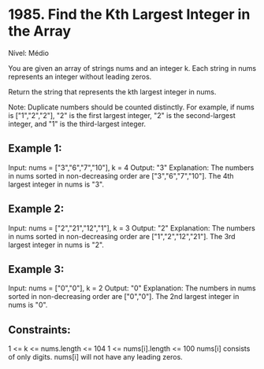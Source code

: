 # 1985. Find the Kth Largest Integer in the Array

Nível: Médio

You are given an array of strings nums and an integer k. Each string in nums represents an integer without leading zeros.

Return the string that represents the kth largest integer in nums.

Note: Duplicate numbers should be counted distinctly. For example, if nums is ["1","2","2"], "2" is the first largest integer, "2" is the second-largest integer, and "1" is the third-largest integer.

## Example 1:
Input: nums = ["3","6","7","10"], k = 4
Output: "3"
Explanation:
The numbers in nums sorted in non-decreasing order are ["3","6","7","10"].
The 4th largest integer in nums is "3".

## Example 2:
Input: nums = ["2","21","12","1"], k = 3
Output: "2"
Explanation:
The numbers in nums sorted in non-decreasing order are ["1","2","12","21"].
The 3rd largest integer in nums is "2".

## Example 3:
Input: nums = ["0","0"], k = 2
Output: "0"
Explanation:
The numbers in nums sorted in non-decreasing order are ["0","0"].
The 2nd largest integer in nums is "0".
 
## Constraints:
1 <= k <= nums.length <= 104
1 <= nums[i].length <= 100
nums[i] consists of only digits.
nums[i] will not have any leading zeros.